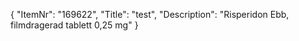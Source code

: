 {
  "ItemNr": "169622",
  "Title": "test",
  "Description": "Risperidon Ebb, filmdragerad tablett 0,25 mg"
}
